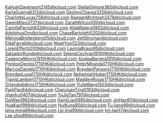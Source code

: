 KaliyahDavenport2145@icloud.com
StellaGilmore365@icloud.com
KarlaGuerra8312@icloud.com
DestinyChavez3256@icloud.com
CharlotteLucas758@icloud.com
RaeganMcIntosh2478@icloud.com
GwenMiles3737@icloud.com
ZariahWilcox000@icloud.com
CamillaParrish633@icloud.com
AldaWaters0902@icloud.com
AdolphusOrn@icloud.com
ChaseBartoletti0202@icloud.com
MelvinaBreitenberg05@icloud.com
JettStroman@icloud.com
EldaFarrell@icloud.com
NigelYost123@icloud.com
LorenEffertz0109@icloud.com
LaviniaBraun95@icloud.com
SalvadorKunde@icloud.com
SelenaCochran1910HK@icloud.com
CadenceMorris1910HK@icloud.com
AzaleaBarrera1910@icloud.com
PrestonDennis1710HK@icloud.com
PeterMiranda1710HK@icloud.com
MarcosDaniels1710HK@icloud.com
BraydenParsons1710HK@icloud.com
BrendanLuna1710HK@icloud.com
NehemiahHuber1710HK@icloud.com
TravisLambert1710HK@icloud.com
MaddenRosas1710HK@icloud.com
OrlandoAdkins1710HK@icloud.com
YiJieWang1503@icloud.com
ParkPan94@icloud.com
ChanJuanTing0193@icloud.com
shanhu0407@icloud.com
YuJieTan797@icloud.com
DaiWan1992@icloud.com
GenjiLiao1995@icloud.com
JinHao97@icloud.com
HuaKao1999@icloud.com
HuiKung90@icloud.com
Fu.jiang99@icloud.com
ping.ming99@icloud.com
Lei.ling99@icloud.com
lim.lian17@icloud.com
Lee.shiu99@icloud.com
